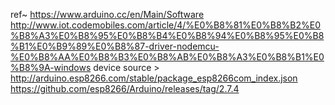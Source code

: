 ref~ 
https://www.arduino.cc/en/Main/Software
http://www.iot.codemobiles.com/article/4/%E0%B8%81%E0%B8%B2%E0%B8%A3%E0%B8%95%E0%B8%B4%E0%B8%94%E0%B8%95%E0%B8%B1%E0%B9%89%E0%B8%87-driver-nodemcu-%E0%B8%AA%E0%B8%B3%E0%B8%AB%E0%B8%A3%E0%B8%B1%E0%B8%9A-windows
device source > http://arduino.esp8266.com/stable/package_esp8266com_index.json
https://github.com/esp8266/Arduino/releases/tag/2.7.4

